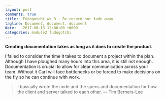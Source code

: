 ```yaml
---
layout: post
comments: true
title:  Fūdogotchi wk 9 - Re-record not fade away
tagline: Document, document, document
date:   2017-08-13 12:00:00 +0000
categories: module2 fudogotchi
---
```


**Creating documentation takes as long as it does to create the product.**

I failed to consider the time it takes to document a project within the plan. Although I have ploughed many hours into this area, it is still not enough. Documentation is crucial to allow for clear communication across your team. Without it Carl will face bottlenecks or be forced to make decisions on the fly so he can continue with work.

> I basically wrote the code and the specs and documentation for how the client and server talked to each other. — Tim Berners-Lee
